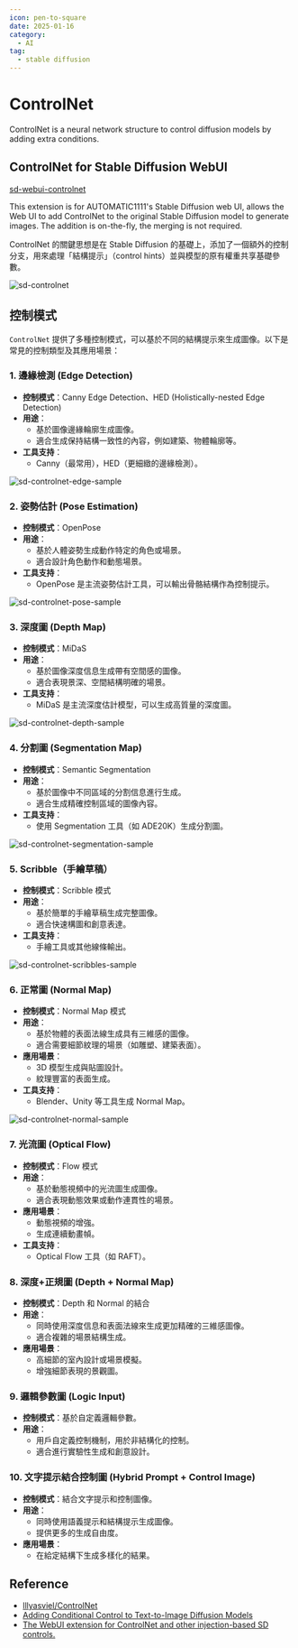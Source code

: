```yaml
---
icon: pen-to-square
date: 2025-01-16
category:
  - AI
tag:
  - stable diffusion
---
```


# ControlNet

ControlNet is a neural network structure to control diffusion models by adding extra conditions.

## ControlNet for Stable Diffusion WebUI

[sd-webui-controlnet](https://github.com/Mikubill/sd-webui-controlnet)

This extension is for AUTOMATIC1111's Stable Diffusion web UI, allows the Web UI to add ControlNet to the original Stable Diffusion model to generate images. The addition is on-the-fly, the merging is not required.

ControlNet 的關鍵思想是在 Stable Diffusion 的基礎上，添加了一個額外的控制分支，用來處理「結構提示」（control hints）並與模型的原有權重共享基礎參數。

![sd-controlnet](./images/stable-diffusion-controlnet.png)

## 控制模式

`ControlNet` 提供了多種控制模式，可以基於不同的結構提示來生成圖像。以下是常見的控制類型及其應用場景：

### **1. 邊緣檢測 (Edge Detection)**

- **控制模式**：Canny Edge Detection、HED (Holistically-nested Edge Detection)
- **用途**：
  - 基於圖像邊緣輪廓生成圖像。
  - 適合生成保持結構一致性的內容，例如建築、物體輪廓等。
- **工具支持**：
  - Canny（最常用），HED（更細緻的邊緣檢測）。

![sd-controlnet-edge-sample](./images/sd-controlnet-edge-sample.png)

### **2. 姿勢估計 (Pose Estimation)**

- **控制模式**：OpenPose
- **用途**：
  - 基於人體姿勢生成動作特定的角色或場景。
  - 適合設計角色動作和動態場景。
- **工具支持**：
  - OpenPose 是主流姿勢估計工具，可以輸出骨骼結構作為控制提示。

![sd-controlnet-pose-sample](./images/sd-controlnet-pose-sample.png)

### **3. 深度圖 (Depth Map)**

- **控制模式**：MiDaS
- **用途**：
  - 基於圖像深度信息生成帶有空間感的圖像。
  - 適合表現景深、空間結構明確的場景。
- **工具支持**：
  - MiDaS 是主流深度估計模型，可以生成高質量的深度圖。

![sd-controlnet-depth-sample](./images/sd-controlnet-depth-sample.png)

### **4. 分割圖 (Segmentation Map)**

- **控制模式**：Semantic Segmentation
- **用途**：
  - 基於圖像中不同區域的分割信息進行生成。
  - 適合生成精確控制區域的圖像內容。
- **工具支持**：
  - 使用 Segmentation 工具（如 ADE20K）生成分割圖。

![sd-controlnet-segmentation-sample](./images/sd-controlnet-segmentation-sample.png)

### **5. Scribble（手繪草稿）**

- **控制模式**：Scribble 模式
- **用途**：
  - 基於簡單的手繪草稿生成完整圖像。
  - 適合快速構圖和創意表達。
- **工具支持**：
  - 手繪工具或其他線條輸出。

![sd-controlnet-scribbles-sample](./images/sd-controlnet-scribbles-sample.png)

### **6. 正常圖 (Normal Map)**

- **控制模式**：Normal Map 模式
- **用途**：
  - 基於物體的表面法線生成具有三維感的圖像。
  - 適合需要細節紋理的場景（如雕塑、建築表面）。
- **應用場景**：
  - 3D 模型生成與貼圖設計。
  - 紋理豐富的表面生成。
- **工具支持**：
  - Blender、Unity 等工具生成 Normal Map。

![sd-controlnet-normal-sample](./images/sd-controlnet-normal-sample.png)

### **7. 光流圖 (Optical Flow)**

- **控制模式**：Flow 模式
- **用途**：
  - 基於動態視頻中的光流圖生成圖像。
  - 適合表現動態效果或動作連貫性的場景。
- **應用場景**：
  - 動態視頻的增強。
  - 生成連續動畫幀。
- **工具支持**：
  - Optical Flow 工具（如 RAFT）。

### **8. 深度+正規圖 (Depth + Normal Map)**

- **控制模式**：Depth 和 Normal 的結合
- **用途**：
  - 同時使用深度信息和表面法線來生成更加精確的三維感圖像。
  - 適合複雜的場景結構生成。
- **應用場景**：
  - 高細節的室內設計或場景模擬。
  - 增強細節表現的景觀圖。

### **9. 邏輯參數圖 (Logic Input)**

- **控制模式**：基於自定義邏輯參數。
- **用途**：
  - 用戶自定義控制機制，用於非結構化的控制。
  - 適合進行實驗性生成和創意設計。

### **10. 文字提示結合控制圖 (Hybrid Prompt + Control Image)**

- **控制模式**：結合文字提示和控制圖像。
- **用途**：
  - 同時使用語義提示和結構提示生成圖像。
  - 提供更多的生成自由度。
- **應用場景**：
  - 在給定結構下生成多樣化的結果。

## Reference

- [lllyasviel/ControlNet](https://github.com/lllyasviel/ControlNet)
- [Adding Conditional Control to Text-to-Image Diffusion Models](https://arxiv.org/abs/2302.05543)
- [The WebUI extension for ControlNet and other injection-based SD controls.](https://github.com/Mikubill/sd-webui-controlnet)
